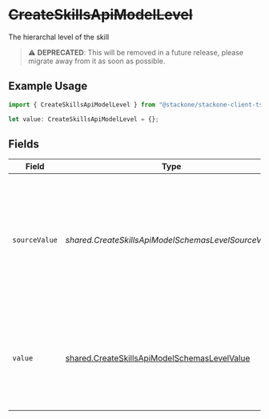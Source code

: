 # ~~CreateSkillsApiModelLevel~~

The hierarchal level of the skill

> :warning: **DEPRECATED**: This will be removed in a future release, please migrate away from it as soon as possible.

## Example Usage

```typescript
import { CreateSkillsApiModelLevel } from "@stackone/stackone-client-ts/sdk/models/shared";

let value: CreateSkillsApiModelLevel = {};
```

## Fields

| Field                                                                                                                                                                                                     | Type                                                                                                                                                                                                      | Required                                                                                                                                                                                                  | Description                                                                                                                                                                                               |
| --------------------------------------------------------------------------------------------------------------------------------------------------------------------------------------------------------- | --------------------------------------------------------------------------------------------------------------------------------------------------------------------------------------------------------- | --------------------------------------------------------------------------------------------------------------------------------------------------------------------------------------------------------- | --------------------------------------------------------------------------------------------------------------------------------------------------------------------------------------------------------- |
| `sourceValue`                                                                                                                                                                                             | *shared.CreateSkillsApiModelSchemasLevelSourceValue*                                                                                                                                                      | :heavy_minus_sign:                                                                                                                                                                                        | For read operations: the original skill level from the provider. For write operations: fallback value used when value is omitted or "unmapped_value". You must ensure this matches the provider's format. |
| `value`                                                                                                                                                                                                   | [shared.CreateSkillsApiModelSchemasLevelValue](../../../sdk/models/shared/createskillsapimodelschemaslevelvalue.md)                                                                                       | :heavy_minus_sign:                                                                                                                                                                                        | The unified skill level. For write operations: provide one of the listed enum values, or omit/set to "unmapped_value" to use source_value instead.                                                        |